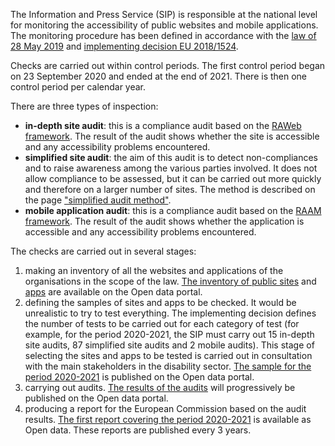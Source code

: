 The Information and Press Service (SIP) is responsible at the national level for monitoring the accessibility of public websites and mobile applications. The monitoring procedure has been defined in accordance with the [law of 28 May 2019](http://legilux.public.lu/eli/etat/leg/loi/2019/05/28/a373/jo) and [implementing decision EU 2018/1524](https://eur-lex.europa.eu/legal-content/FR/TXT/?uri=CELEX%3A32018D1524). 

Checks are carried out within control periods. The first control period began on 23 September 2020 and ended at the end of 2021. There is then one control period per calendar year.

There are three types of inspection: 

- **in-depth site audit**: this is a compliance audit based on the [RAWeb framework](../raweb1/index.html). The result of the audit shows whether the site is accessible and any accessibility problems encountered.
- **simplified site audit**: the aim of this audit is to detect non-compliances and to raise awareness among the various parties involved. It does not allow compliance to be assessed, but it can be carried out more quickly and therefore on a larger number of sites. The method is described on the page ["simplified audit method"](./controle-simplifie.html).
- **mobile application audit**: this is a compliance audit based on the [RAAM framework](../raam1/index.html). The result of the audit shows whether the application is accessible and any accessibility problems encountered.

The checks are carried out in several stages:

1. making an inventory of all the websites and applications of the organisations in the scope of the law. [The inventory of public sites](https://data.public.lu/en/datasets/inventaire-des-sites-publics/) and [apps](https://data.public.lu/en/datasets/inventaire-des-applications-mobiles-publiques/) are available on the Open data portal.
2. defining the samples of sites and apps to be checked. It would be unrealistic to try to test everything. The implementing decision defines the number of tests to be carried out for each category of test (for example, for the period 2020-2021, the SIP must carry out 15 in-depth site audits, 87 simplified site audits and 2 mobile audits). This stage of selecting the sites and apps to be tested is carried out in consultation with the main stakeholders in the disability sector. [The sample for the period 2020-2021](https://data.public.lu/en/datasets/echantillon-pour-le-controle-de-laccessibilite-numerique-2020-2021/) is published on the Open data portal.
3. carrying out audits. [The results of the audits](https://data.public.lu/en/datasets/audits-complets-de-laccessibilite-numerique/) will progressively be published on the Open data portal.
4. producing a report for the European Commission based on the audit results. [The first report covering the period 2020-2021](https://data.public.lu/en/datasets/digital-accessibility-monitoring-report-2020-2021/) is available as Open data. These reports are published every 3 years.

